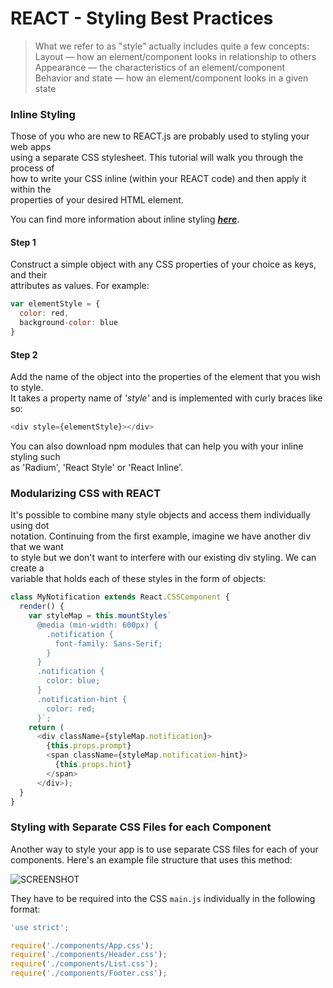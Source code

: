 # **REACT** - Styling Best Practices

>What we refer to as "style" actually includes quite a few concepts:  
Layout — how an element/component looks in relationship to others  
Appearance — the characteristics of an element/component  
Behavior and state — how an element/component looks in a given state



### Inline Styling

Those of you who are new to REACT.js are probably used to styling your web apps  
 using a separate CSS stylesheet. This tutorial will walk you through the process of  
how to write your CSS inline (within your REACT code) and then apply it within the  
properties of your desired HTML element.

You can find more information about inline styling **_[here](http://facebook.github.io/react/tips/inline-styles.html)_**.


#### Step 1

Construct a simple object with any CSS properties of your choice as keys, and their  
attributes as values. For example:

```javascript
var elementStyle = {
  color: red,
  background-color: blue
}
```  

#### Step 2

Add the name of the object into the properties of the element that you wish to style.  
It takes a property name of _'style'_ and is implemented with curly braces like so:


```javascript
<div style={elementStyle}></div>
```

You can also download npm modules that can help you with your inline styling such  
as 'Radium', 'React Style' or 'React Inline'.

### Modularizing CSS with REACT

It's possible to combine many style objects and access them individually using dot  
notation. Continuing from the first example, imagine we have another div that we want  
to style but we don't want to interfere with our existing div styling. We can create a  
variable that holds each of these styles in the form of objects:

```javascript
class MyNotification extends React.CSSComponent {
  render() {
    var styleMap = this.mountStyles`
      @media (min-width: 600px) {
        .notification {
          font-family: Sans-Serif;
        }
      }
      .notification {
        color: blue;
      }
      .notification-hint {
        color: red;
      }`;
    return (
      <div className={styleMap.notification}>
        {this.props.prompt}
        <span className={styleMap.notification-hint}>
          {this.props.hint}
        </span>
      </div>);
  }
}
```

### Styling with Separate CSS Files for each Component

Another way to style your app is to use separate CSS files for each of your components. Here's an example file structure that uses this method:

![SCREENSHOT](https://cloud.githubusercontent.com/assets/12450298/10915361/5f872a3c-824e-11e5-8f7f-2a7db70eee07.png)

They have to be required into the CSS ```main.js``` individually in the following format:

```javascript
'use strict';

require('./components/App.css');
require('./components/Header.css');
require('./components/List.css');
require('./components/Footer.css');
```
